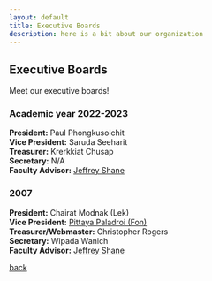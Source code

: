 ```yaml
---
layout: default
title: Executive Boards
description: here is a bit about our organization
---
```


## Executive Boards

Meet our executive boards!

### Academic year 2022-2023

**President:** Paul Phongkusolchit  
**Vice President:** Saruda Seeharit  
**Treasurer:** Krerkkiat Chusap  
**Secretary:** N/A  
**Faculty Advisor:** [Jeffrey Shane](https://www.ohio.edu/library/about/staff/shane)

### 2007

**President:** Chairat Modnak (Lek)  
**Vice President:** [Pittaya Paladroi (Fon)](https://www.ohio.edu/cis/profile/paladroi)  
**Treasurer/Webmaster:** Christopher Rogers  
**Secretary:** Wipada Wanich  
**Faculty Advisor:** [Jeffrey Shane](https://www.ohio.edu/library/about/staff/shane)

[back](/)
